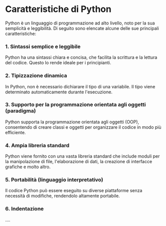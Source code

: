 # Caratteristiche di Python
Python è un linguaggio di programmazione ad alto livello, noto per la sua semplicità e leggibilità. Di seguito sono elencate alcune delle sue principali caratteristiche:

### 1. Sintassi semplice e leggibile
Python ha una sintassi chiara e concisa, che facilita la scrittura e la lettura del codice. Questo lo rende ideale per i principianti.

### 2. Tipizzazione dinamica
In Python, non è necessario dichiarare il tipo di una variabile. Il tipo viene determinato automaticamente durante l'esecuzione.

### 3. Supporto per la programmazione orientata agli oggetti (paradigma)
Python supporta la programmazione orientata agli oggetti (OOP), consentendo di creare classi e oggetti per organizzare il codice in modo più efficiente.

### 4. Ampia libreria standard
Python viene fornito con una vasta libreria standard che include moduli per la manipolazione di file, l'elaborazione di dati, la creazione di interfacce grafiche e molto altro.

### 5. Portabilità (linguaggio interpretativo)
Il codice Python può essere eseguito su diverse piattaforme senza necessità di modifiche, rendendolo altamente portabile.

### 6. Indentazione
....